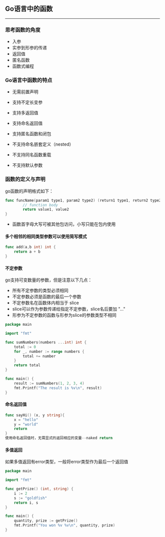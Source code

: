 ## Go语言中的函数
---
### 思考函数的角度
- 入参
- 实参到形参的传递
- 返回值
- 匿名函数
- 函数式编程
### Go语言中函数的特点
- 无需前置声明
- 支持不定长变参
- 支持多返回值
- 支持命名返回值
- 支持匿名函数和闭包

- 不支持命名嵌套定义（nested）
- 不支持同名函数重载
- 不支持默认参数
  
### 函数的定义与声明
go函数的声明格式如下：
```go
func funcName(param1 type1, param2 type2) (return1 type1, return2 type2) {
        // function body
        return value1, value2
}
``` 
- 函数首字母大写可被其他包访问，小写只能在包内使用
#### 多个相邻的相同类型参数可以使用简写模式
```go
func add(a,b int) int {
    return a + b
}
```
#### 不定参数
go支持可变数量的参数，但是注意以下几点：
- 所有不定参数的类型必须相同
- 不定参数必须是函数的最后一个参数
- 不定参数名在函数体内相当于 slice
- slice可以作为参数传递给指定不定参数，slice名后要加  "..."
- 形参为不定参数的函数与形参为slice的参数类型不相同
```go
package main

import "fmt"

func sumNumbers(numbers ...int) int {
	total := 0
	for _, number := range numbers {
		total += number
	}
	return total
}

func main() {
	result := sumNumbers(1, 2, 3, 4)
	fmt.Printf("The result is %v\n", result)
}
```
#### 命名返回值
```go
func sayHi() (x, y string){
    x = "hello"
    y = "world"
    return 
}
使用命名返回值时，无需显式的返回相应的变量--naked return
```
#### 多值返回
如果多值返回有error类型，一般将error类型作为最后一个返回值
```go
package main

import "fmt"

func getPrize() (int, string) {
	i := 2
	s := "goldfish"
	return i, s
}

func main() {
	quantity, prize := getPrize()
	fmt.Printf("You won %v %v\n", quantity, prize)
}
```